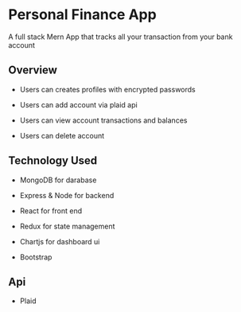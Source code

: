 # Personal Finance App
A full stack Mern App that tracks all your transaction from your bank account


## Overview

* Users can creates profiles with encrypted passwords

* Users can add account via plaid api

* Users can view account transactions and balances

* Users can delete account


## Technology Used

* MongoDB for darabase

* Express & Node for backend

* React for front end

* Redux for state management

* Chartjs for dashboard ui

* Bootstrap

## Api

 * Plaid